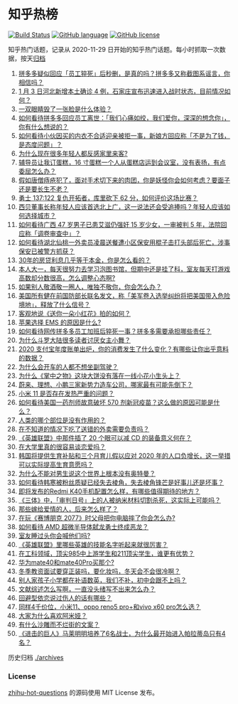 # 知乎热榜
[![Build Status](https://github.com/ToWeLong/zhihu-hot-questions/workflows/CI/badge.svg)](https://github.com/ToWeLong/zhihu-hot-questions/actions)
[![GitHub language](https://img.shields.io/badge/language-golang-orange.svg)](https://golang.org/)
[![GitHub license](https://img.shields.io/github/license/ToWeLong/zhihu-hot-questions)](https://github.com/ToWeLong/zhihu-hot-questions/blob/main/LICENSE)

知乎热门话题，记录从 2020-11-29 日开始的知乎热门话题。每小时抓取一次数据，按天[归档](./archives)

<!-- BEGIN -->

1. [拼多多疑似回应「员工猝死」后秒删，是真的吗？拼多多又称截图系谣言，你相信吗？](https://www.zhihu.com/question/437783708)
1. [1 月 3 日河北新增本土确诊 4 例，石家庄宣布迅速进入战时状态​，目前情况如何？](https://www.zhihu.com/question/437770173)
1. [一双眼睛毁了一张脸是什么体验？](https://www.zhihu.com/question/317028980)
1. [如何看待拼多多回应员工离世：「我们心痛如绞，我们爱你，深深的想念你」，你有什么想说的？](https://www.zhihu.com/question/437831083)
1. [如何看待小伙因买的内衣不合适迎亲被拒一事，新娘方回应称「不是为了钱，是态度问题」？](https://www.zhihu.com/question/437643484)
1. [为什么现在很多年轻人都反感家里来客?](https://www.zhihu.com/question/337487629)
1. [辅导员让我订蛋糕，16 寸蛋糕一个人从蛋糕店运到会议室，没有表扬，有点委屈怎么办？](https://www.zhihu.com/question/437240991)
1. [假如唐僧痔疮犯了，面对手术切下来的肉团，你是妖怪你会如何考虑？要面子还是要长生不老？](https://www.zhihu.com/question/436106641)
1. [勇士 137:122 复仇开拓者，库里砍下 62 分，如何评价这场比赛？](https://www.zhihu.com/question/437772019)
1. [西贝董事长称年轻人应该首选北上广，这一说法还会受追捧吗？年轻人应该如何选择城市？](https://www.zhihu.com/question/437733860)
1. [如何看待广西 47 岁男子已患艾滋仍强奸 15  岁少女，一审被判 5 年，法院回应称「调卷审查中」？](https://www.zhihu.com/question/437784030)
1. [如何看待湖北仙桃一外卖员凌晨送餐遭小区保安用棍子击打头部后死亡，涉事保安已被警方抓获？](https://www.zhihu.com/question/437812677)
1. [30年的房贷利息几乎等于本金，你是怎么看的？](https://www.zhihu.com/question/369020757)
1. [本人大一，每天很努力去学习泡图书馆，但期中还是挂了科，室友每天打游戏高数却分数很高，怎么调整心态啊?](https://www.zhihu.com/question/355894234)
1. [如果别人敬酒敬一圈人，唯独不敬你，你会怎么办？](https://www.zhihu.com/question/437445215)
1. [美国所有健在前国防部长联名发文，称「美军卷入选举纠纷将把美国带入危险境地」，释放了什么信号？](https://www.zhihu.com/question/437783136)
1. [客观地说《送你一朵小红花》拍的如何？](https://www.zhihu.com/question/437345368)
1. [苹果选择 EMS 的原因是什么?](https://www.zhihu.com/question/21685634)
1. [如何看待网传拼多多员工加班后猝死一事？拼多多需要承担哪些责任？](https://www.zhihu.com/question/437702180)
1. [为什么斗罗大陆很多读者讨厌女主小舞？](https://www.zhihu.com/question/368555667)
1. [2020 支付宝年度账单出炉，你的消费发生了什么变化？有哪些让你出乎意料的数据？](https://www.zhihu.com/question/437784004)
1. [为什么会开车的人都不想坐副驾驶？](https://www.zhihu.com/question/436996182)
1. [为什么《掌中之物》这块大饼没有落在一线小花小生头上？](https://www.zhihu.com/question/378167283)
1. [蔚来、理想、小鹏三家新势力造车公司，哪家最有可能先倒下？](https://www.zhihu.com/question/436315339)
1. [小米 11 是否存在发热严重的问题？](https://www.zhihu.com/question/437521320)
1. [如何看待美国一药剂师故意破坏 570 剂新冠疫苗？这么做的原因可能是什么？](https://www.zhihu.com/question/437494631)
1. [人类的哪个部位是没有作用的？](https://www.zhihu.com/question/437084126)
1. [在不知道的情况下吃了送错的外卖需要负责吗？](https://www.zhihu.com/question/437393315)
1. [《英雄联盟》中那件插了 20 个眼可以减 CD 的装备意义何在？](https://www.zhihu.com/question/437283402)
1. [在大学里真的很容易谈恋爱吗？](https://www.zhihu.com/question/417641314)
1. [韩国将提供生育补贴和三个月育儿假以应对 2020 年的人口负增长，这一举措可以实际提高生育意愿吗？](https://www.zhihu.com/question/437703919)
1. [为什么不能对男生说这个世界上根本没有奥特曼？](https://www.zhihu.com/question/432592679)
1. [如何看待韩寒被粉丝质疑已经失去棱角，失去棱角锋芒是好事儿还是坏事？](https://www.zhihu.com/question/437591096)
1. [即将发布的Redmi K40手机配置怎么样，有哪些值得期待的地方？](https://www.zhihu.com/question/402813323)
1. [《三体》中，「审判日号」上的人被纳米材料切割杀死，这实际上可能吗？](https://www.zhihu.com/question/422760699)
1. [那些嫁给爱情的人，后来怎么样了？](https://www.zhihu.com/question/64402330)
1. [在玩《赛博朋克 2077》时父母把你电脑摔了你会怎么办?](https://www.zhihu.com/question/436757248)
1. [如何看待 AMD 超微半导体弑龙勇士终成恶龙？](https://www.zhihu.com/question/437027248)
1. [室友睡过头你会喊他们吗?](https://www.zhihu.com/question/358502119)
1. [《英雄联盟》里哪些英雄的技能名字听起来就很厉害？](https://www.zhihu.com/question/435892618)
1. [在工科领域，顶尖985中上游学生和211顶尖学生，谁更有优势？](https://www.zhihu.com/question/430576591)
1. [华为mate40和mate40Pro买那个?](https://www.zhihu.com/question/435586121)
1. [冬季教资面试要穿正装吗，要化妆吗，冬天会不会很冷啊？](https://www.zhihu.com/question/305387494)
1. [别人家孩子小学都在补语数英，我们不补，初中会跟不上吗？](https://www.zhihu.com/question/437581262)
1. [文献综述怎么写啊，一直没头绪写不出来怎么办？](https://www.zhihu.com/question/328526356)
1. [回避型依恋说过伤人的话有哪些？](https://www.zhihu.com/question/436131377)
1. [同样4千价位，小米11、oppo reno5 pro+和vivo x60 pro怎么选？](https://www.zhihu.com/question/437112341)
1. [大家为什么喜欢阿米娅？](https://www.zhihu.com/question/430208383)
1. [有什么沙雕而不烂街的文案？](https://www.zhihu.com/question/391269094)
1. [《进击的巨人》马莱明明培养了6名战士，为什么最开始进入帕拉蒂岛只有4名？](https://www.zhihu.com/question/435853307)

<!-- END -->

历史归档 [./archives](./archives)


### License
[zhihu-hot-questions](https://github.com/towelong/zhihu-hot-questions) 的源码使用 MIT License 发布。